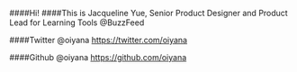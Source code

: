 ####Hi!
####This is Jacqueline Yue, Senior Product Designer and Product Lead for Learning Tools @BuzzFeed

####Twitter @oiyana
https://twitter.com/oiyana


####Github @oiyana
https://github.com/oiyana
